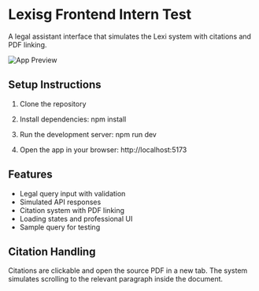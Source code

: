 # Lexisg Frontend Intern Test

A legal assistant interface that simulates the Lexi system with citations and PDF linking.

![App Preview](./ss/preview.png)

## Setup Instructions

1. Clone the repository

2. Install dependencies:
   npm install

3. Run the development server:
   npm run dev

4. Open the app in your browser:
   http://localhost:5173

## Features

- Legal query input with validation
- Simulated API responses
- Citation system with PDF linking
- Loading states and professional UI
- Sample query for testing

## Citation Handling

Citations are clickable and open the source PDF in a new tab.
The system simulates scrolling to the relevant paragraph inside the document.

